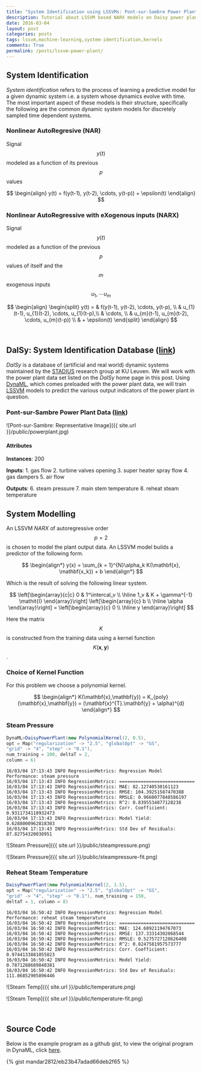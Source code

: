 ```yaml
---
title: "System Identification using LSSVMs: Pont-sur-Sambre Power Plant"
description: Tutorial about LSSVM based NARX models on Daisy power plant data using DynaML
date: 2016-03-04
layout: post
categories: posts
tags: lssvm,machine-learning,system-identification,kernels
comments: True
permalink: /posts/lssvm-power-plant/
---
```


## System Identification

_System identification_ refers to the process of learning a predictive model for a given dynamic system i.e. a system whose dynamics evolve with time. The most important aspect of these models is their structure, specifically the following are the common dynamic system models for discretely sampled time dependent systems.

### Nonlinear AutoRegresive (NAR)
Signal $$y(t)$$ modeled as a function of its previous $$p$$ values

$$
	\begin{align}
    y(t) = f(y(t-1), y(t-2), \cdots, y(t-p)) + \epsilon(t)
	\end{align}
$$

### Nonlinear AutoRegressive with eXogenous inputs (NARX)
Signal $$y(t)$$ modeled as a function of the previous $$p$$ values of itself and the $$m$$ exogenous inputs $$u_{1}, \cdots u_{m}$$

$$
	\begin{align}
    \begin{split}
        y(t) = & f(y(t-1), y(t-2), \cdots, y(t-p), \\ 
        & u_{1}(t-1), u_{1}(t-2), \cdots, u_{1}(t-p),\\
        & \cdots, \\
        & u_{m}(t-1), u_{m}(t-2), \cdots, u_{m}(t-p)) \\
        & + \epsilon(t)
    \end{split}
	\end{align}
$$

<br/>

## DaISy: System Identification Database ([link](http://homes.esat.kuleuven.be/~smc/daisy/daisydata.html))

_DaISy_ is a database of (artificial and real world) dynamic systems maintained by the [STADIUS](https://www.esat.kuleuven.be/stadius/) research group at KU Leuven. We will work with the power plant data set listed on the _DaISy_ home page in this post. Using [DynaML](https://mandar2812.github.io/DynaML), which comes preloaded with the power plant data, we will train [LSSVM](https://github.com/mandar2812/DynaML/wiki/Dual-LSSVM) models to predict the various output indicators of the power plant in question.

### Pont-sur-Sambre Power Plant Data ([link](ftp://ftp.esat.kuleuven.be/pub/SISTA/data/process_industry/powerplant.txt))

![Pont-sur-Sambre: Representative Image]({{ site.url }}/public/powerplant.jpg)

#### Attributes

**Instances**: 200

**Inputs**:
	1. gas flow
   	2. turbine valves opening
   	3. super heater spray flow
   	4. gas dampers
   	5. air flow

**Outputs**:
	6. steam pressure
   	7. main stem temperature
   	8. reheat steam temperature

## System Modelling

An LSSVM _NARX_ of autoregressive order $$p = 2$$ is chosen to model the plant output data. An LSSVM model builds a predictor of the following form.

$$
	\begin{align*}
	y(x) = \sum_{k = 1}^{N}\alpha_k K(\mathbf{x}, \mathbf{x_k}) + b
	\end{align*}
$$

Which is the result of solving the following linear system. 

$$
	\left[\begin{array}{c|c}
   0  & 1^\intercal_v   \\ \hline
   1_v & K + \gamma^{-1} \mathit{I} 
\end{array}\right] 
\left[\begin{array}{c}
   b    \\ \hline
   \alpha  
\end{array}\right] = \left[\begin{array}{c}
   0    \\ \hline
   y  
\end{array}\right]
$$

Here the matrix $$K$$ is constructed from the training data using a kernel function $$ K(\mathbf{x}, \mathbf{y}) $$.

### Choice of Kernel Function

For this problem we choose a polynomial kernel.

$$
	\begin{align*}
		K(\mathbf{x},\mathbf{y}) = K_{poly}(\mathbf{x},\mathbf{y}) = (\mathbf{x}^{T}.\mathbf{y} + \alpha)^{d}
	\end{align*}
$$


### Steam Pressure

```scala
DynaML>DaisyPowerPlant(new PolynomialKernel(2, 0.5),
opt = Map("regularization" -> "2.5", "globalOpt" -> "GS",
"grid" -> "4", "step" -> "0.1"),
num_training = 100, deltaT = 2,
column = 6)
```

```shell
16/03/04 17:13:43 INFO RegressionMetrics: Regression Model Performance: steam pressure
16/03/04 17:13:43 INFO RegressionMetrics: ============================
16/03/04 17:13:43 INFO RegressionMetrics: MAE: 82.12740530161123
16/03/04 17:13:43 INFO RegressionMetrics: RMSE: 104.39251587470388
16/03/04 17:13:43 INFO RegressionMetrics: RMSLE: 0.9660077848586197
16/03/04 17:13:43 INFO RegressionMetrics: R^2: 0.8395534877128238
16/03/04 17:13:43 INFO RegressionMetrics: Corr. Coefficient: 0.9311734118932473
16/03/04 17:13:43 INFO RegressionMetrics: Model Yield: 0.6288000962818303
16/03/04 17:13:43 INFO RegressionMetrics: Std Dev of Residuals: 87.82754320038951
```

![Steam Pressure]({{ site.url }}/public/steampressure.png)

![Steam Pressure]({{ site.url }}/public/steampressure-fit.png)

### Reheat Steam Temperature

```scala
DaisyPowerPlant(new PolynomialKernel(2, 1.5),
opt = Map("regularization" -> "2.5", "globalOpt" -> "GS",
"grid" -> "4", "step" -> "0.1"), num_training = 150,
deltaT = 1, column = 8)
```

```shell
16/03/04 16:50:42 INFO RegressionMetrics: Regression Model Performance: reheat steam temperature
16/03/04 16:50:42 INFO RegressionMetrics: ============================
16/03/04 16:50:42 INFO RegressionMetrics: MAE: 124.60921194767073
16/03/04 16:50:42 INFO RegressionMetrics: RMSE: 137.33314302068544
16/03/04 16:50:42 INFO RegressionMetrics: RMSLE: 0.5275727128626408
16/03/04 16:50:42 INFO RegressionMetrics: R^2: 0.8247581957573777
16/03/04 16:50:42 INFO RegressionMetrics: Corr. Coefficient: 0.9744133881055823
16/03/04 16:50:42 INFO RegressionMetrics: Model Yield: 0.7871288689840381
16/03/04 16:50:42 INFO RegressionMetrics: Std Dev of Residuals: 111.86852905896446
```

![Steam Temp]({{ site.url }}/public/temperature.png)

![Steam Temp]({{ site.url }}/public/temperature-fit.png)

<br/>

## Source Code

Below is the example program as a github gist, to view the original program in DynaML, click [here](https://github.com/mandar2812/DynaML/blob/master/src/main/scala/io/github/mandar2812/dynaml/examples/DaisyPowerPlant.scala).

{% gist mandar2812/eb23b47adad66deb2f65 %}
